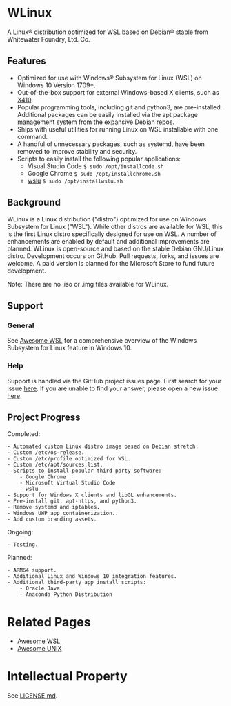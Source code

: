 # WLinux

A Linux® distribution optimized for WSL based on Debian® stable from Whitewater Foundry, Ltd. Co.

## Features

- Optimized for use with Windows® Subsystem for Linux (WSL) on Windows 10 Version 1709+.
- Out-of-the-box support for external Windows-based X clients, such as [X410](https://www.microsoft.com/store/productId/9NLP712ZMN9Q).
- Popular programming tools, including git and python3, are pre-installed. Additional packages can be easily installed via the apt package management system from the expansive Debian repos.
- Ships with useful utilities for running Linux on WSL installable with one command.
- A handful of unnecessary packages, such as systemd, have been removed to improve stability and security.
- Scripts to easily install the following popular applications:
    - Visual Studio Code `$ sudo /opt/installcode.sh`
    - Google Chrome `$ sudo /opt/installchrome.sh`
    - [wslu](https://github.com/patrick330602/wslu) `$ sudo /opt/installwslu.sh`
    
## Background

WLinux is a Linux distribution ("distro") optimized for use on Windows Subsystem for Linux ("WSL"). While other distros are available for WSL, this is the first Linux distro specifically designed for use on WSL. A number of enhancements are enabled by default and additional improvements are planned. WLinux is open-source and based on the stable Debian GNU/Linux distro. Development occurs on GitHub. Pull requests, forks, and issues are welcome. A paid version is planned for the Microsoft Store to fund future development.

Note: There are no .iso or .img files available for WLinux.

## Support

### General

See [Awesome WSL](https://github.com/sirredbeard/Awesome-WSL) for a comprehensive overview of the Windows Subsystem for Linux feature in Windows 10.

### Help

Support is handled via the GitHub project issues page. First search for your issue [here](https://github.com/sirredbeard/WLinux/issues). If you are unable to find your answer, please open a new issue [here](https://github.com/sirredbeard/WLinux/issues/new).

## Project Progress

Completed:

    - Automated custom Linux distro image based on Debian stretch.
    - Custom /etc/os-release.
    - Custom /etc/profile optimized for WSL.
    - Custom /etc/apt/sources.list.
    - Scripts to install popular third-party software:
        - Google Chrome
        - Microsoft Virtual Studio Code
        - wslu
    - Support for Windows X clients and libGL enhancements.
    - Pre-install git, apt-https, and python3.
    - Remove systemd and iptables.
    - Windows UWP app containerization..
    - Add custom branding assets.

Ongoing:

    - Testing.

Planned:

    - ARM64 support.
    - Additional Linux and Windows 10 integration features.
    - Additional third-party app install scripts:
        - Oracle Java
        - Anaconda Python Distribution



# Related Pages

- [Awesome WSL](https://github.com/sirredbeard/Awesome-WSL)
- [Awesome UNIX](https://github.com/sirredbeard/Awesome-UNIX)

# Intellectual Property

See [LICENSE.md](https://github.com/sirredbeard/WLinux/blob/master/LICENSE.md).

